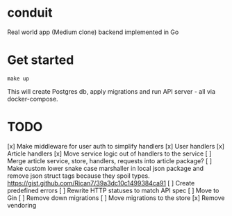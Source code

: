 # conduit

Real world app (Medium clone) backend implemented in Go

# Get started

    make up

This will create Postgres db, apply migrations and run API server - all via
docker-compose.

# TODO

[x] Make middleware for user auth to simplify handlers
    [x] User handlers
    [x] Article handlers
[x] Move service logic out of handlers to the service
[ ] Merge article service, store, handlers, requests into article package?
[ ] Make custom lower snake case marshaller in local json package and remove
    json struct tags because they spoil types.
    https://gist.github.com/Rican7/39a3dc10c1499384ca91
[ ] Create predefined errors
[ ] Rewrite HTTP statuses to match API spec
[ ] Move to Gin
[ ] Remove down migrations
[ ] Move migrations to the store
[x] Remove vendoring
